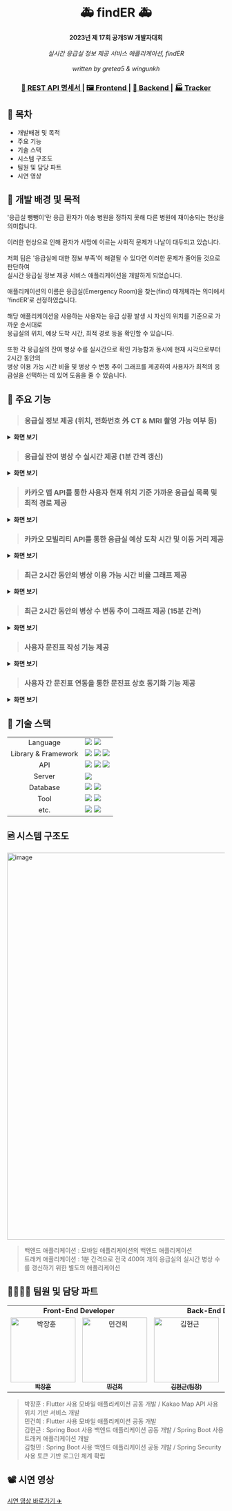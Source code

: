 <h1 align="center">🚑<strong> findER </strong>🚑</h1>

<div align="center">
  <strong>2023년 제 17회 공개SW 개발자대회</strong>
  <br><br>
  <em>실시간 응급실 정보 제공 서비스 애플리케이션, findER</em>
  <br><br>
  <em>written by gretea5 & wingunkh</em>
</div>

<div align="center">
    <h3>
    <a href="https://malalove.notion.site/API-2f5e86d852ca4f73b2e66c21b8a31e3d?pvs=4">
      📜 REST API 명세서
    </a>
    <span> | </span>
    <a href="https://github.com/malalove/findER-frontend">
      🖼️ Frontend
    </a>
    <span> | </span>
    <a href="https://github.com/malalove/findER-backend">
      💽 Backend
    </a>
    <span> | </span>
    <a href="https://github.com/malalove/findER-tracker">
      🏭 Tracker
    </a>
  </h3>
</div>

## 🔖 목차
- 개발배경 및 목적
- 주요 기능
- 기술 스택
- 시스템 구조도
- 팀원 및 담당 파트
- 시연 영상

## 📍 개발 배경 및 목적
'응급실 뺑뺑이'란 응급 환자가 이송 병원을 정하지 못해 다른 병원에 재이송되는 현상을 의미합니다. <br><br>
이러한 현상으로 인해 환자가 사망에 이르는 사회적 문제가 나날이 대두되고 있습니다. <br><br>
저희 팀은 '응급실에 대한 정보 부족'이 해결될 수 있다면 이러한 문제가 줄어들 것으로 판단하여 <br>
실시간 응급실 정보 제공 서비스 애플리케이션을 개발하게 되었습니다. <br><br>
애플리케이션의 이름은 응급실(Emergency Room)을 찾는(find) 매개체라는 의미에서 ‘findER’로 선정하였습니다. <br><br>
해당 애플리케이션을 사용하는 사용자는 응급 상황 발생 시 자신의 위치를 기준으로 가까운 순서대로 <br>
응급실의 위치, 예상 도착 시간, 최적 경로 등을 확인할 수 있습니다. <br><br>
또한 각 응급실의 잔여 병상 수를 실시간으로 확인 가능함과 동시에 현재 시각으로부터 2시간 동안의<br>
병상 이용 가능 시간 비율 및 병상 수 변동 추이 그래프를 제공하여 사용자가 최적의 응급실을 선택하는 데 있어 도움을 줄 수 있습니다.

## 🎯 주요 기능
> ### 응급실 정보 제공 (위치, 전화번호 外 CT & MRI 촬영 가능 여부 등)
<details>
  <summary><b>화면 보기</b></summary>
  <br>
  <div>
  <img width="325" height="720" alt="" src="https://github.com/wingunkh/tmp/assets/58140360/4a89e085-ea65-4fc6-b2da-df18a5092f94">
  <br><br>
  </div>
</details>

> ### 응급실 잔여 병상 수 실시간 제공 (1분 간격 갱신)
<details>
  <summary><b>화면 보기</b></summary>
  <br>
  <img 
    width="325" 
    height="720" alt="" 
    src="https://github.com/wingunkh/tmp/assets/58140360/d242fac0-876a-4f7f-8dd6-e0db0d470b28">
    <br><br>
  </div>
</details>

> ### 카카오 맵 API를 통한 사용자 현재 위치 기준 가까운 응급실 목록 및 최적 경로 제공
<details>
  <summary><b>화면 보기</b></summary>
  <br>
  <img 
    width="325" 
    height="720" 
    alt=""
    src="https://github.com/wingunkh/tmp/assets/58140360/41d36817-6757-4e14-9091-917242507e35">
  <br><br>
  </div>
</details>


> ### 카카오 모빌리티 API를 통한 응급실 예상 도착 시간 및 이동 거리 제공
<details>
  <summary><b>화면 보기</b></summary>
  <br>
  <img 
    width="325" 
    height="720" 
    alt=""
    src="https://github.com/wingunkh/tmp/assets/58140360/0d8a2ef1-a26d-4c90-b38b-8644682774e5">
    <br><br>
  </div>
</details>

> ### 최근 2시간 동안의 병상 이용 가능 시간 비율 그래프 제공
<details>
  <summary><b>화면 보기</b></summary>
  <br>
  <img 
    width="325" 
    height="720" 
    alt=""
    src="https://github.com/wingunkh/tmp/assets/58140360/5874eaba-37ee-4988-90c6-6cfd5fd5093d">
  <br><br>
</details>

> ### 최근 2시간 동안의 병상 수 변동 추이 그래프 제공 (15분 간격)
<details>
  <summary><b>화면 보기</b></summary>
  <br>
  <img 
    width="325" 
    height="720" 
    alt=""
    src="https://github.com/wingunkh/tmp/assets/58140360/cf5eae1f-8869-4eea-9bdf-d5b6b39ccae5">
  <br><br>
</details>


> ### 사용자 문진표 작성 기능 제공
<details>
  <summary><b>화면 보기</b></summary>
  <br>
  <img 
    width="325" 
    height="720" 
    alt=""
    src="https://github.com/wingunkh/tmp/assets/58140360/602255af-7424-4a5c-a9c3-10e7a25f8b13">
  <br><br>
</details>

> ### 사용자 간 문진표 연동을 통한 문진표 상호 동기화 기능 제공
<details>
  <summary><b>화면 보기</b></summary>
  <br>
  <img 
    width="325" height="720" alt=""
  src="https://github.com/wingunkh/tmp/assets/58140360/bcae936e-35a6-4261-960c-b8002831d778">
  <br><br>
</details>



## 📌 기술 스택
<div>
    <table>
        <tr>
            <td colspan="2" align="center">
                Language
            </td>
            <td colspan="4">
                <img src="https://img.shields.io/badge/Dart-0175C2?style=for-the-badge&logo=Dart&logoColor=white"> 
                <img src="https://img.shields.io/badge/java-007396?style=for-the-badge&logo=openjdk&logoColor=white">
            </td>
        </tr>
        <tr>
            <td colspan="2" align="center">
                Library & Framework
            </td>
            <td colspan="4">
                <img src="https://img.shields.io/badge/Flutter-02569B?style=for-the-badge&logo=Flutter&logoColor=white">
                <img src="https://img.shields.io/badge/spring boot-6DB33F?style=for-the-badge&logo=springboot&logoColor=white">
                <img src="https://img.shields.io/badge/spring security-6DB33F?style=for-the-badge&logo=springsecurity&logoColor=white">
            </td>
        </tr>
        <tr>
            <td colspan="2" align="center">
                API
            </td>
            <td colspan="4">
                <img src="https://img.shields.io/badge/DATA.go.kr-00529B?style=for-the-badge&logo=D&logoColor=white"> 
                <img src="https://img.shields.io/badge/Kakao Map Api-FFCD00?style=for-the-badge&logo=kakao&logoColor=black"> 
                <img src="https://img.shields.io/badge/Kakao Mobility-FFCD00?style=for-the-badge&logo=kakao&logoColor=black"> 
            </td>
        </tr>
        <tr>
            <td colspan="2" align="center">
                Server
            </td>
            <td colspan="4">
                <img src="https://img.shields.io/badge/amazon ec2-FF9900?style=for-the-badge&logo=amazonec2&logoColor=white"> 
            </td>
        </tr>
        <tr>
            <td colspan="2" align="center">
                Database
            </td>
            <td colspan="4">
                <img src="https://img.shields.io/badge/docker-2496ED?style=for-the-badge&logo=docker&logoColor=white">
                <img src="https://img.shields.io/badge/oracle-F80000?style=for-the-badge&logo=oracle&logoColor=white">
            </td>
        </tr>
        <tr>
            <td colspan="2" align="center">
                Tool
            </td>
            <td colspan="4">
                <img src="https://img.shields.io/badge/intellij idea-000000?style=for-the-badge&logo=intellijidea&logoColor=white">
                <img src="https://img.shields.io/badge/visual studio code-007ACC?style=for-the-badge&logo=visualstudiocode&logoColor=white">
            </td>
        </tr>
        <tr>
            <td colspan="2" align="center">
                etc.
            </td>
            <td colspan="4">
                <img src="https://img.shields.io/badge/postman-FF6C37?style=for-the-badge&logo=postman&logoColor=white">
                <img src="https://img.shields.io/badge/Notion-000000?style=for-the-badge&logo=notion&logoColor=white">
            </td>
        </tr>
    </table>
</div>

## 🖻 시스템 구조도
<img width="895" alt="image" src="https://github.com/gretea5/findER-frontend/assets/120379834/f94a9594-c195-48fc-bfc4-a8fd02e64f2d">

> 백엔드 애플리케이션 : 모바일 애플리케이션의 백엔드 애플리케이션 <br>
> 트래커 애플리케이션 : 1분 간격으로 전국 400여 개의 응급실의 실시간 병상 수를 갱신하기 위한 별도의 애플리케이션

## 👩‍👩‍👧‍👦 팀원 및 담당 파트
<div sytle="overflow:hidden;">
<table>
   <tr>
      <td colspan="2" align="center"><strong>Front-End Developer</strong></td>
      <td colspan="2" align="center"><strong>Back-End Developer</strong></td>
   </tr>
  <tr>
    <td align="center">
        <a href="https://github.com/gretea5"><img src="https://avatars.githubusercontent.com/u/120379834?v=4" width="150px;" alt="박장훈"/><br/><sub><b>박장훈</b></sub></a>
    </td>
     <td align="center">
        <a href="https://github.com/LapinMin"><img src="https://avatars.githubusercontent.com/u/130971355?v=4" width="150px" alt="민건희"/><br/><sub><b>민건희</b></sub></a>
     </td>
     <td align="center">
        <a href="https://github.com/wingunkh"><img src="https://avatars.githubusercontent.com/u/58140360?v=4" width="150px" alt="김현근"/><br/><sub><b>김현근(팀장)</b></sub></a>
     </td>
     <td align="center">
        <a href="https://github.com/fkgnssla"><img src="https://avatars.githubusercontent.com/u/92067099?v=4" width="150px" alt="김형민"/><br/><sub><b>김형민</b></sub></a>
     </td>
  <tr>
</table>
</div>

> 박장훈 : Flutter 사용 모바일 애플리케이션 공동 개발 / Kakao Map API 사용 위치 기반 서비스 개발 <br>
> 민건희 : Flutter 사용 모바일 애플리케이션 공동 개발 <br>
> 김현근 : Spring Boot 사용 백엔드 애플리케이션 공동 개발 / Spring Boot 사용 트래커 애플리케이션 개발 <br>
> 김형민 : Spring Boot 사용 백엔드 애플리케이션 공동 개발 / Spring Security 사용 토큰 기반 로그인 체계 확립 <br>

## 📽️ 시연 영상
[시연 영상 바로가기 ✈️](https://youtu.be/m4FCF3DETNg)
